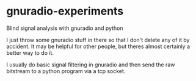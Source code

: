 # gnuradio-experiments
Blind signal analysis with gnuradio and python

I just throw some gnuradio stuff in there so that I don't delete any of it by
accident. It may be helpful for other people, but theres almost certainly a
better way to do it.

I usually do basic signal filtering in gnuradio and then send the raw bitstream
to a python program via a tcp socket.
